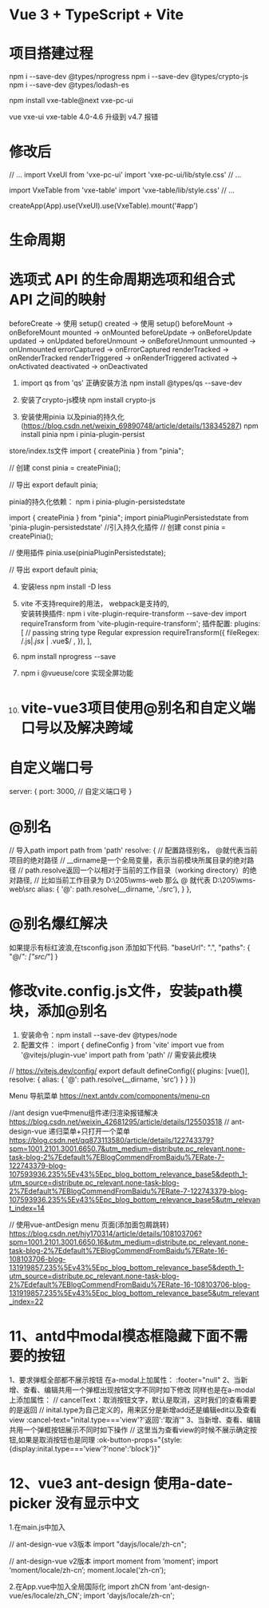 # Vue 3 + TypeScript + Vite

# 项目搭建过程

npm i --save-dev @types/nprogress
npm i --save-dev @types/crypto-js
npm i --save-dev @types/lodash-es

npm install vxe-table@next vxe-pc-ui

vue vxe-ui vxe-table 4.0-4.6 升级到 v4.7 报错
# 修改后
// ...
import VxeUI from 'vxe-pc-ui'
import 'vxe-pc-ui/lib/style.css'
// ...

import VxeTable from 'vxe-table'
import 'vxe-table/lib/style.css'
// ...

createApp(App).use(VxeUI).use(VxeTable).mount('#app')




# 生命周期
# 选项式 API 的生命周期选项和组合式 API 之间的映射

beforeCreate -> 使用 setup()
created -> 使用 setup()
beforeMount -> onBeforeMount
mounted -> onMounted
beforeUpdate -> onBeforeUpdate
updated -> onUpdated
beforeUnmount -> onBeforeUnmount
unmounted -> onUnmounted
errorCaptured -> onErrorCaptured
renderTracked -> onRenderTracked
renderTriggered -> onRenderTriggered
activated -> onActivated
deactivated -> onDeactivated



1. import qs from 'qs' 正确安装方法
npm install @types/qs --save-dev


2. 安装了crypto-js模块
npm install crypto-js


3. 安装使用pinia 以及pinia的持久化  (https://blog.csdn.net/weixin_69890748/article/details/138345287)
npm install pinia
npm i pinia-plugin-persist

store/index.ts文件
import { createPinia } from "pinia";
 
// 创建
const pinia = createPinia();
 
// 导出
export default pinia;




pinia的持久化依赖： 
npm i pinia-plugin-persistedstate

import { createPinia } from "pinia";
import piniaPluginPersistedstate from 'pinia-plugin-persistedstate' //引入持久化插件
// 创建
const pinia = createPinia();
 
// 使用插件
pinia.use(piniaPluginPersistedstate);
 
// 导出
export default pinia;


4. 安装less  npm install -D less
5. vite 不支持require的用法， webpack是支持的,  
安装转换插件: npm i vite-plugin-require-transform --save-dev
import requireTransform from 'vite-plugin-require-transform';
插件配置:
plugins: [
    // passing string type Regular expression
    requireTransform({
	    fileRegex: /.js$|.jsx$ | .vue$/ ,
	}),
],
6. npm install nprogress --save

7. npm i @vueuse/core  实现全屏功能
<div ref="el">
<div @click="toggle">
      <van-icon :name="!isFullscreen ? 'enlarge' : 'shrink'" color="red" size="40"/>
    </div>
</div>
<script setup>
import { ref } from 'vue';
import { useFullscreen } from '@vueuse/core';
const el = ref()
const { isFullscreen, toggle } = useFullscreen(el)
</script>



10. # vite-vue3项目使用@别名和自定义端口号以及解决跨域
# 自定义端口号
server: {
  port: 3000, // 自定义端口号
}

# @别名
// 导入path
import path from 'path'
resolve: {
    // 配置路径别名， @就代表当前项目的绝对路径 
    // __dirname是一个全局变量，表示当前模块所属目录的绝对路径
    // path.resolve返回一个以相对于当前的工作目录（working directory）的绝对路径, 
    // 比如当前工作目录为 D:\205\wms-web 那么 @ 就代表 D:\205\wms-web\src
    alias: {
      '@': path.resolve(__dirname, './src'),
    }
},
# @别名爆红解决
如果提示有标红波浪,在tsconfig.json 添加如下代码.
"baseUrl": ".",
"paths": {
    "@/*": ["src/*"]
}


# 修改vite.config.js文件，安装path模块，添加@别名
1. 安装命令：npm install --save-dev @types/node
2. 配置文件：
import { defineConfig } from 'vite'
import vue from '@vitejs/plugin-vue'
import path from 'path'   // 需安装此模块
 
// https://vitejs.dev/config/
export default defineConfig({
  plugins: [vue()],
  resolve: {
    alias: {
      '@': path.resolve(__dirname, 'src')
    }
  }
})

Menu 导航菜单  https://next.antdv.com/components/menu-cn

//ant design vue中menu组件递归渲染报错解决  https://blog.csdn.net/weixin_42681295/article/details/125503518
// ant-design-vue 递归菜单+只打开一个菜单 https://blog.csdn.net/qq873113580/article/details/122743379?spm=1001.2101.3001.6650.7&utm_medium=distribute.pc_relevant.none-task-blog-2%7Edefault%7EBlogCommendFromBaidu%7ERate-7-122743379-blog-107593936.235%5Ev43%5Epc_blog_bottom_relevance_base5&depth_1-utm_source=distribute.pc_relevant.none-task-blog-2%7Edefault%7EBlogCommendFromBaidu%7ERate-7-122743379-blog-107593936.235%5Ev43%5Epc_blog_bottom_relevance_base5&utm_relevant_index=14

// 使用vue-antDesign menu 页面(添加面包屑跳转) https://blog.csdn.net/hjy170314/article/details/108103706?spm=1001.2101.3001.6650.16&utm_medium=distribute.pc_relevant.none-task-blog-2%7Edefault%7EBlogCommendFromBaidu%7ERate-16-108103706-blog-131919857.235%5Ev43%5Epc_blog_bottom_relevance_base5&depth_1-utm_source=distribute.pc_relevant.none-task-blog-2%7Edefault%7EBlogCommendFromBaidu%7ERate-16-108103706-blog-131919857.235%5Ev43%5Epc_blog_bottom_relevance_base5&utm_relevant_index=22


# 11、antd中modal模态框隐藏下面不需要的按钮
1、要求弹框全部都不展示按钮
 在a-modal上加属性： :footer="null"
2、当新增、查看、编辑共用一个弹框出现按钮文字不同时如下修改
  同样也是在a-modal上添加属性： 
  // cancelText：取消按钮文字，默认是取消，这时我们的查看需要的是返回
  // inital.type为自己定义的，用来区分是新增add还是编辑edit以及查看view
  :cancel-text="inital.type==='view'?'返回':'取消'"
3、当新增、查看、编辑共用一个弹框按钮展示不同时如下操作
  // 这里当为查看view的时候不展示确定按钮,如果是取消按钮也是同理
  :ok-button-props="{style:{display:inital.type==='view'?'none':'block'}}"

# 12、vue3 ant-design 使用a-date-picker 没有显示中文
1.在main.js中加入

  // ant-design-vue v3版本
  import "dayjs/locale/zh-cn";

  // ant-design-vue v2版本
  import moment from ‘moment’;
  import ‘moment/locale/zh-cn’;
  moment.locale(‘zh-cn’);

2.在App.vue中加入全局国际化
  <a-config-provider :locale="zhCN">
    <!--配置路由-->
    <router-view></router-view>
  </a-config-provider>
  import zhCN from 'ant-design-vue/es/locale/zh_CN';
  import 'dayjs/locale/zh-cn';

